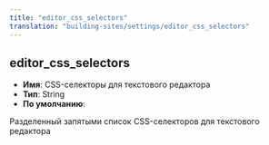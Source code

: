 ```yaml
---
title: "editor_css_selectors"
translation: "building-sites/settings/editor_css_selectors"
---
```


## editor_css_selectors

-   **Имя**: CSS-селекторы для текстового редактора
-   **Тип**: String
-   **По умолчанию**:

Разделенный запятыми список CSS-селекторов для текстового редактора
